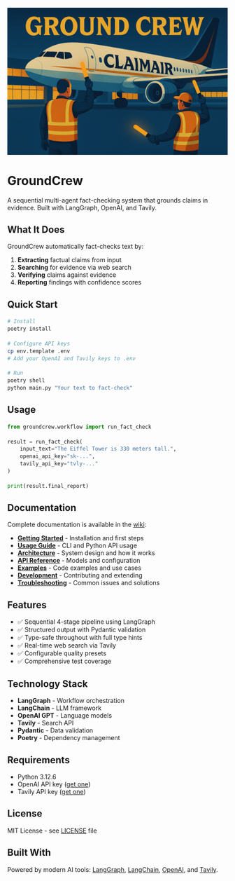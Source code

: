 ![GroundCrew](assets/cover.png)

# GroundCrew

A sequential multi-agent fact-checking system that grounds claims in evidence. Built with LangGraph, OpenAI, and Tavily.

## What It Does

GroundCrew automatically fact-checks text by:
1. **Extracting** factual claims from input
2. **Searching** for evidence via web search
3. **Verifying** claims against evidence
4. **Reporting** findings with confidence scores

## Quick Start

```bash
# Install
poetry install

# Configure API keys
cp env.template .env
# Add your OpenAI and Tavily keys to .env

# Run
poetry shell
python main.py "Your text to fact-check"
```

## Usage

```python
from groundcrew.workflow import run_fact_check

result = run_fact_check(
    input_text="The Eiffel Tower is 330 meters tall.",
    openai_api_key="sk-...",
    tavily_api_key="tvly-..."
)

print(result.final_report)
```

## Documentation

Complete documentation is available in the [wiki](wiki/):

- **[Getting Started](wiki/Getting-Started.md)** - Installation and first steps
- **[Usage Guide](wiki/Usage-Guide.md)** - CLI and Python API usage
- **[Architecture](wiki/Architecture.md)** - System design and how it works
- **[API Reference](wiki/API-Reference.md)** - Models and configuration
- **[Examples](wiki/Examples.md)** - Code examples and use cases
- **[Development](wiki/Development.md)** - Contributing and extending
- **[Troubleshooting](wiki/Troubleshooting.md)** - Common issues and solutions

## Features

- ✅ Sequential 4-stage pipeline using LangGraph
- ✅ Structured output with Pydantic validation
- ✅ Type-safe throughout with full type hints
- ✅ Real-time web search via Tavily
- ✅ Configurable quality presets
- ✅ Comprehensive test coverage

## Technology Stack

- **LangGraph** - Workflow orchestration
- **LangChain** - LLM framework  
- **OpenAI GPT** - Language models
- **Tavily** - Search API
- **Pydantic** - Data validation
- **Poetry** - Dependency management

## Requirements

- Python 3.12.6
- OpenAI API key ([get one](https://platform.openai.com/api-keys))
- Tavily API key ([get one](https://tavily.com))

## License

MIT License - see [LICENSE](LICENSE) file

## Built With

Powered by modern AI tools: [LangGraph](https://github.com/langchain-ai/langgraph), [LangChain](https://github.com/langchain-ai/langchain), [OpenAI](https://openai.com), and [Tavily](https://tavily.com).
